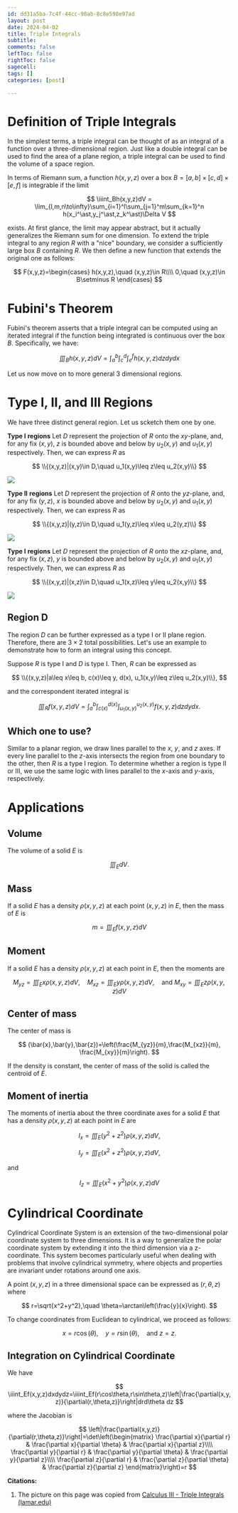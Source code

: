 ```yaml
---
id: dd31a5ba-7c4f-44cc-98ab-8c8e598e97ad
layout: post
date: 2024-04-02
title: Triple Integrals
subtitle: 
comments: false
leftToc: false
rightToc: false
sagecell: 
tags: []
categories: [post]

---
```


# Definition of Triple Integrals


In the simplest terms, a triple integral can be thought of as an integral of a function over a three-dimensional region. Just like a double integral can be used to find the area of a plane region, a triple integral can be used to find the volume of a space region.


In terms of Riemann sum, a function $h(x,y,z)$ over a box $B=[a,b]\times[c,d]\times[e,f]$ is integrable if the limit


$$
\iiint_Bh(x,y,z)dV = \lim_{l,m,n\to\infty}\sum_{i=1}^l\sum_{j=1}^m\sum_{k=1}^n h(x_i^\ast,y_j^\ast,z_k^\ast)\Delta V
$$


exists. At first glance, the limit may appear abstract, but it actually generalizes the Riemann sum for one dimension. To extend the triple integral to any region $R$ with a "nice" boundary, we consider a sufficiently large box $B$ containing $R$. We then define a new function that extends the original one as follows:


$$
F(x,y,z)=\begin{cases}
h(x,y,z),\quad (x,y,z)\in R\\\\
0,\quad (x,y,z)\in B\setminus R
\end{cases}
$$


# Fubini's Theorem


Fubini's theorem asserts that a triple integral can be computed using an iterated integral if the function being integrated is continuous over the box $B$. Specifically, we have:


$$
\iiint_Bh(x,y,z)dV=\int_a^b\int_c^d\int_e^fh(x,y,z)dzdydx
$$


Let us now move on to more general 3 dimensional regions.


# Type I, II, and III Regions


We have three distinct general region. Let us scketch them one by one.


**Type I** **regions** Let $D$ represent the projection of $R$ onto the $xy$-plane, and, for any fix $(x,y)$, $z$ is bounded above and below by $u_2(x,y)$ and $u_1(x,y)$ respectively. Then, we can express $R$ as


$$
\\{(x,y,z)|(x,y)\in D,\quad u_1(x,y)\leq z\leq u_2(x,y)\\}
$$


![](https://junwenwaynepeng.github.io/assets/img/posts/2024-04-02-01.png)


**Type II** **regions** Let $D$ represent the projection of $R$ onto the $yz$-plane, and, for any fix $(y,z)$, $x$ is bounded above and below by $u_2(x,y)$ and $u_1(x,y)$ respectively. Then, we can express $R$ as


$$
\\{(x,y,z)|(y,z)\in D,\quad u_1(y,z)\leq x\leq u_2(y,z)\\}
$$


![](https://junwenwaynepeng.github.io/assets/img/posts/2024-04-02-02.png)


**Type I** **regions** Let $D$ represent the projection of $R$ onto the $xz$-plane, and, for any fix $(x,z)$, $y$ is bounded above and below by $u_2(x,y)$ and $u_1(x,y)$ respectively. Then, we can express $R$ as


$$
\\{(x,y,z)|(x,z)\in D,\quad u_1(x,z)\leq y\leq u_2(x,y)\\}
$$


![](https://junwenwaynepeng.github.io/assets/img/posts/2024-04-02-03.png)


## Region D


The region $D$ can be further expressed as a type I or II plane region. Therefore, there are $3\times 2$ total possibilities. Let's use an example to demonstrate how to form an integral using this concept.


Suppose $R$ is type I and $D$ is type I. Then, $R$ can be expressed as


$$
\\{(x,y,z)|a\leq x\leq b, c(x)\leq y, d(x), u_1(x,y)\leq z\leq u_2(x,y)\\},
$$


and the correspondent iterated integral is


$$
\iiint_Rf(x,y,z)dV = \int_a^b\int_{c(x)}^{d(x)}\int_{u_1(x,y)}^{u_2(x,y)}f(x,y,z)dzdydx.
$$


## Which one to use?


Similar to a planar region, we draw lines parallel to the $x$, $y$, and $z$ axes. If every line parallel to the $z$-axis intersects the region from one boundary to the other, then $R$ is a type I region. To determine whether a region is type II or III, we use the same logic with lines parallel to the $x$-axis and $y$-axis, respectively.


# Applications


## Volume


The volume of a solid $E$ is


$$
\iiint_EdV.
$$


## Mass


If a solid $E$ has a density $\rho(x,y,z)$ at each point $(x,y,z)$ in $E$, then the mass of $E$ is


$$
m=\iiint_Ef(x,y,z)dV
$$


## Moment


If a solid $E$ has a density $\rho(x,y,z)$ at each point in $E$, then the moments are


$$
M_{yz}=\iiint_E x\rho(x,y,z) dV,\quad M_{xz}=\iiint_E y\rho(x,y,z)dV, \quad\text{and }M_{xy}=\iiint_E z\rho(x,y,z)dV 
$$


## Center of mass


The center of mass is


$$
(\bar{x},\bar{y},\bar{z})=\left(\frac{M_{yz}}{m},\frac{M_{xz}}{m}, \frac{M_{xy}}{m}\right).
$$


If the density is constant, the center of mass of the solid is called the centroid of $E$.


## Moment of inertia


The moments of inertia about the three coordinate axes for a solid $E$ that has a density $\rho(x,y,z)$ at each point in $E$ are


$$
I_x = \iiint_E(y^2+z^2)\rho(x,y,z)dV,
$$


$$
I_y = \iiint_E(x^2+z^2)\rho(x,y,z)dV,
$$


and


$$
I_z = \iiint_E(x^2+y^2)\rho(x,y,z)dV
$$


# Cylindrical Coordinate


Cylindrical Coordinate System is an extension of the two-dimensional polar coordinate system to three dimensions. It is a way to generalize the polar coordinate system by extending it into the third dimension via a z-coordinate. This system becomes particularly useful when dealing with problems that involve cylindrical symmetry, where objects and properties are invariant under rotations around one axis.


A point $(x,y,z)$ in a three dimensional space can be expressed as $(r,\theta,z)$ where


$$
r=\sqrt{x^2+y^2},\quad \theta=\arctan\left(\frac{y}{x}\right).
$$


To change coordinates from Euclidean to cylindrical, we proceed as follows:


$$
x=r\cos(\theta),\quad y=r\sin(\theta),\quad\text{and }z=z.
$$


## Integration on Cylindrical Coordinate


We have


$$
\iiint_Ef(x,y,z)dxdydz=\iiint_Ef(r\cos\theta,r\sin\theta,z)\left|\frac{\partial(x,y,z)}{\partial(r,\theta,z)}\right|drd\theta dz
$$


where the Jacobian is


$$
\left|\frac{\partial(x,y,z)}{\partial(r,\theta,z)}\right|=\det\left(\begin{matrix}
\frac{\partial x}{\partial r} & \frac{\partial x}{\partial \theta} & \frac{\partial x}{\partial z}\\\\
\frac{\partial y}{\partial r} & \frac{\partial y}{\partial \theta} & \frac{\partial y}{\partial z}\\\\
\frac{\partial z}{\partial r} & \frac{\partial z}{\partial \theta} & \frac{\partial z}{\partial z} 
\end{matrix}\right)=r
$$


**Citations:**

1. The picture on this page was copied from [Calculus III - Triple Integrals (lamar.edu)](https://tutorial.math.lamar.edu/Classes/CalcIII/TripleIntegrals.aspx)
